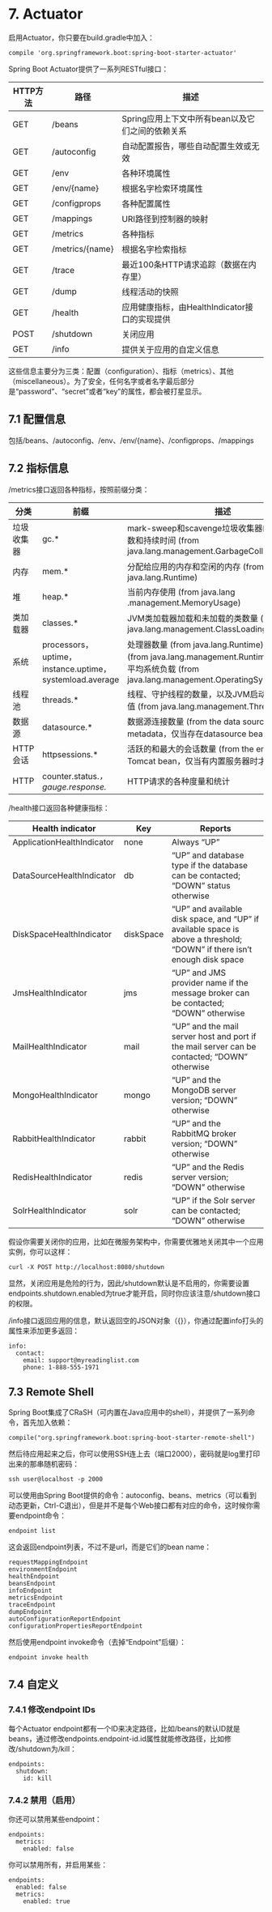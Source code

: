 # 7. Actuator

启用Actuator，你只要在build.gradle中加入：

```
compile 'org.springframework.boot:spring-boot-starter-actuator'
```

Spring Boot Actuator提供了一系列RESTful接口：

| HTTP方法 | 路径 | 描述 |
| -- | -- | -- |
| GET | /beans | Spring应用上下文中所有bean以及它们之间的依赖关系 |
| GET | /autoconfig | 自动配置报告，哪些自动配置生效或无效 |
| GET | /env | 各种环境属性 |
| GET | /env/{name} | 根据名字检索环境属性 |
| GET | /configprops | 各种配置属性 |
| GET | /mappings | URI路径到控制器的映射 |
| GET | /metrics | 各种指标 |
| GET | /metrics/{name} | 根据名字检索指标 |
| GET | /trace | 最近100条HTTP请求追踪（数据在内存里） |
| GET | /dump | 线程活动的快照 |
| GET | /health | 应用健康指标，由HealthIndicator接口的实现提供 |
| POST | /shutdown | 关闭应用 |
| GET | /info | 提供关于应用的自定义信息 |

这些信息主要分为三类：配置（configuration）、指标（metrics）、其他（miscellaneous）。为了安全，任何名字或者名字最后部分是“password”、“secret”或者“key”的属性，都会被打星显示。

## 7.1 配置信息

包括/beans、/autoconfig、/env、/env/{name}、/configprops、/mappings

## 7.2 指标信息

/metrics接口返回各种指标，按照前缀分类：

| 分类 | 前缀 | 描述 |
| -- | -- | -- |
| 垃圾收集器 | gc.* | mark-sweep和scavenge垃圾收集器的垃圾收集计数和持续时间 (from java.lang.management.GarbageCollectorMXBean) |
| 内存 | mem.* | 分配给应用的内存和空闲的内存 (from java.lang.Runtime) |
| 堆 | heap.* | 当前内存使用 (from java.lang .management.MemoryUsage) |
| 类加载器 | classes.* | JVM类加载器加载和未加载的类数量  (from java.lang.management.ClassLoadingMXBean) |
| 系统 | processors，uptime，instance.uptime，systemload.average | 处理器数量 (from java.lang.Runtime)，运行时间 (from java.lang.management.RuntimeMXBean)，平均系统负载 (from java.lang.management.OperatingSystemMXBean) |
| 线程池 | threads.* | 线程、守护线程的数量，以及JVM启动以来的线程峰值 (from java.lang.management.ThreadMXBean) |
| 数据源 | datasource.* | 数据源连接数量 (from the data source’s metadata，仅当存在datasource bean时才有) |
| HTTP会话 | httpsessions.* | 活跃的和最大的会话数量 (from the embedded Tomcat bean，仅当有内置服务器时才有) |
| HTTP | counter.status.*，gauge.response.* | HTTP请求的各种度量和统计 |

/health接口返回各种健康指标：

| Health indicator | Key | Reports |
| -- | -- | -- |
| ApplicationHealthIndicator | none | Always “UP” |
| DataSourceHealthIndicator | db | “UP” and database type if the database can be contacted; “DOWN” status otherwise |
| DiskSpaceHealthIndicator | diskSpace | “UP” and available disk space, and “UP” if available space is above a threshold; “DOWN” if there isn’t enough disk space |
| JmsHealthIndicator | jms | “UP” and JMS provider name if the message broker can be contacted; “DOWN” otherwise |
| MailHealthIndicator | mail | “UP” and the mail server host and port if the mail server can be contacted; “DOWN” otherwise |
| MongoHealthIndicator | mongo | “UP” and the MongoDB server version; “DOWN” otherwise |
| RabbitHealthIndicator | rabbit | “UP” and the RabbitMQ broker version; “DOWN” otherwise |
| RedisHealthIndicator | redis | “UP” and the Redis server version; “DOWN” otherwise |
| SolrHealthIndicator | solr | “UP” if the Solr server can be contacted; “DOWN” otherwise |

假设你需要关闭你的应用，比如在微服务架构中，你需要优雅地关闭其中一个应用实例，你可以这样：

```
curl -X POST http://localhost:8080/shutdown
```

显然，关闭应用是危险的行为，因此/shutdown默认是不启用的，你需要设置endpoints.shutdown.enabled为true才能开启，同时你应该注意/shutdown接口的权限。

/info接口返回应用的信息，默认返回空的JSON对象（{}），你通过配置info打头的属性来添加更多返回：

```
info:
  contact:
    email: support@myreadinglist.com
    phone: 1-888-555-1971
```

## 7.3 Remote Shell

Spring Boot集成了CRaSH（可内置在Java应用中的shell），并提供了一系列命令，首先加入依赖：

```
compile("org.springframework.boot:spring-boot-starter-remote-shell")
```

然后待应用起来之后，你可以使用SSH连上去（端口2000），密码就是log里打印出来的那串随机密码：

```
ssh user@localhost -p 2000
```

可以使用由Spring Boot提供的命令：autoconfig、beans、metrics（可以看到动态更新，Ctrl-C退出），但是并不是每个Web接口都有对应的命令，这时候你需要endpoint命令：

```
endpoint list
```

这会返回endpoint列表，不过不是url，而是它们的bean name：

```
requestMappingEndpoint
environmentEndpoint
healthEndpoint
beansEndpoint
infoEndpoint
metricsEndpoint
traceEndpoint
dumpEndpoint
autoConfigurationReportEndpoint
configurationPropertiesReportEndpoint
```

然后使用endpoint invoke命令（去掉“Endpoint”后缀）：

```
endpoint invoke health
```

## 7.4 自定义

### 7.4.1 修改endpoint IDs

每个Actuator endpoint都有一个ID来决定路径，比如/beans的默认ID就是beans，通过修改endpoints.endpoint-id.id属性就能修改路径，比如修改/shutdown为/kill：

```
endpoints:
  shutdown:
    id: kill
```

### 7.4.2 禁用（启用）

你还可以禁用某些endpoint：

```
endpoints:
  metrics:
    enabled: false
```

你可以禁用所有，并启用某些：

```
endpoints:
  enabled: false
  metrics:
    enabled: true
```

